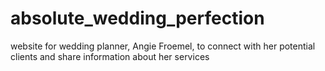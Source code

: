 absolute_wedding_perfection
=======

website for wedding planner, Angie Froemel, to connect with her potential clients and share information about her services
